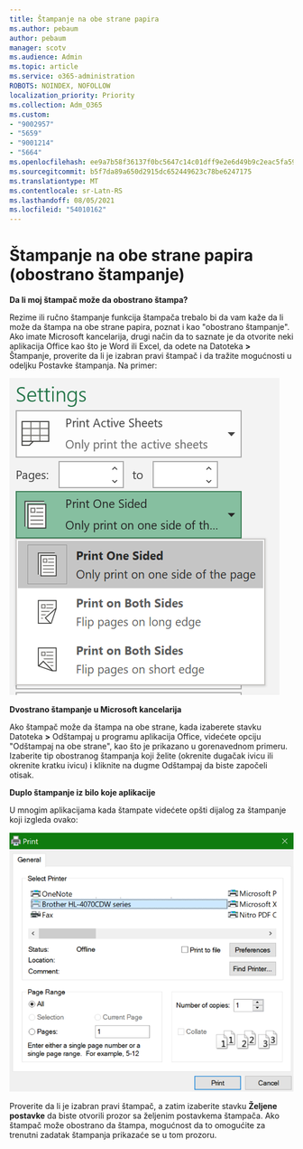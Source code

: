 ```yaml
---
title: Štampanje na obe strane papira
ms.author: pebaum
author: pebaum
manager: scotv
ms.audience: Admin
ms.topic: article
ms.service: o365-administration
ROBOTS: NOINDEX, NOFOLLOW
localization_priority: Priority
ms.collection: Adm_O365
ms.custom:
- "9002957"
- "5659"
- "9001214"
- "5664"
ms.openlocfilehash: ee9a7b58f36137f0bc5647c14c01dff9e2e6d49b9c2eac5fa5996c258fbafbb7
ms.sourcegitcommit: b5f7da89a650d2915dc652449623c78be6247175
ms.translationtype: MT
ms.contentlocale: sr-Latn-RS
ms.lasthandoff: 08/05/2021
ms.locfileid: "54010162"
---
```

# <a name="printing-on-both-sides-of-paper-duplex-printing"></a>Štampanje na obe strane papira (obostrano štampanje)

**Da li moj štampač može da obostrano štampa?**

Rezime ili ručno štampanje funkcija štampača trebalo bi da vam kaže da li može da štampa na obe strane papira, poznat i kao "obostrano štampanje". Ako imate Microsoft kancelarija, drugi način da to saznate je da otvorite neki aplikacija Office kao što je Word ili Excel, da odete na Datoteka **>** Štampanje, proverite da li je izabran pravi štampač i da tražite mogućnosti u odeljku Postavke štampanja. Na primer: 

![Postavke štampača](media/print-settings.png)

**Dvostrano štampanje u Microsoft kancelarija**

Ako štampač može da štampa na obe strane, kada izaberete stavku Datoteka **>** Odštampaj u programu aplikacija Office, videćete opciju "Odštampaj na obe strane", kao što je prikazano u gorenavednom primeru.  Izaberite tip obostranog štampanja koji želite (okrenite dugačak ivicu ili okrenite kratku ivicu) i kliknite na dugme Odštampaj da biste započeli otisak. 

**Duplo štampanje iz bilo koje aplikacije**

U mnogim aplikacijama kada štampate videćete opšti dijalog za štampanje koji izgleda ovako: 

![Dijalog "Štampanje"](media/print-dialog.png)

Proverite da li je izabran pravi štampač, a zatim izaberite stavku **Željene postavke** da biste otvorili prozor sa željenim postavkema štampača. Ako štampač može obostrano da štampa, mogućnost da to omogućite za trenutni zadatak štampanja prikazaće se u tom prozoru.
